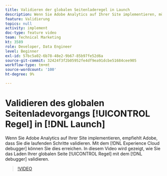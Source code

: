```yaml
---
title: Validieren der globalen Seitenladeregel in Launch
description: Wenn Sie Adobe Analytics auf Ihrer Site implementieren, möchten Sie überprüfen können, was Sie unterwegs tun. Der Experience Cloud-Debugger zur Rettung! In diesem Video wird gezeigt, wie Sie Ihre globale Seitenladeregel mit dem Debugger überprüfen.
feature: Validierung
topics: null
activity: implement
doc-type: feature video
team: Technical Marketing
kt: 3589
role: Developer, Data Engineer
level: Beginner
exl-id: 57bc5a02-6b78-48e2-9b67-85b97fe52d6a
source-git-commit: 32424f3f2b05952fe4df9ea91dcbe51684cee905
workflow-type: tm+mt
source-wordcount: '100'
ht-degree: 9%

---
```


# Validieren des globalen Seitenladevorgangs [!UICONTROL Regel] in [!DNL Launch]

Wenn Sie Adobe Analytics auf Ihrer Site implementieren, empfiehlt Adobe, dass Sie die laufenden Schritte validieren. Mit dem [!DNL Experience Cloud debugger] können Sie dies erreichen. In diesem Video wird gezeigt, wie Sie das Laden Ihrer globalen Seite [!UICONTROL Regel] mit dem [!DNL debugger] validieren.

>[!VIDEO](https://video.tv.adobe.com/v/28776/?quality=12)
